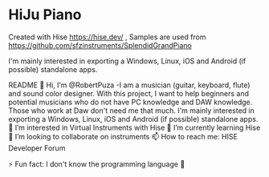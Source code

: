 # HiJu Piano
Created with Hise https://hise.dev/ ,
Samples are used from https://github.com/sfzinstruments/SplendidGrandPiano
 
I'm mainly interested in exporting a Windows, Linux, iOS and Android (if possible)  standalone apps.



README
👋 Hi, I’m @RobertPuza
-I am a musician (guitar, keyboard, flute) and sound color designer. With this project, I want to help beginners and potential musicians who do not have PC knowledge and DAW knowledge. Those who work at Daw don't need me that much. I'm mainly interested in exporting a Windows, Linux, iOS and Android (if possible)  standalone apps.
👀 I’m interested in Virtual Instruments with Hise
🌱 I’m currently learning Hise
💞️ I’m looking to collaborate on instruments
📫 How to reach me: HISE Developer Forum
 
⚡ Fun fact: I don't know the programming language 🤭
